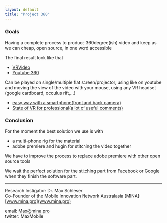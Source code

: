 ```yaml
---
layout: default
title: "Project 360"
---
```


### Goals

Having a complete process to produce 360degree(ish) video and keep as we can cheap, open source, in one word accessible

The final result look like that

- [VRVideo](http://www.vrideo.com/)
- [Youtube 360](https://www.youtube.com/channel/UCzuqhhs6NWbgTzMuM09WKDQ)

Can be played on single/multiple flat screen/projector, using like on youtube and moving the view of the video with your mouse, using any VR headset (google cardboard, occulus rift,...)

- [easy way with a smartphone(front and back camera)](http://camera360now.xyz/recored-360-degree-video-by-smartphone/)
- [State of VR for professional(a lot of useful comments)](http://stateofvr.com/)

### Conclusion

For the moment the best solution we use is with

- a multi-phone rig for the material
- adobe premiere and hugin for stitching the video together

We have to improve the process to replace adobe premiere with other open source tools

We wait the perfect solution for the stitching part from Facebook or Google when they finish the software part.

---

Research Instigator: Dr. Max Schleser  
Co-Founder of the Mobile Innovation Network Australasia [MINA]:  
[www.mina.pro](www.mina.pro)

email: [Max@mina.pro](mailto:Max@mina.pro)  
twitter: MaxMobile

